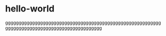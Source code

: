 # hello-world

gggggggggggggggggggggggggggggggggggggggggggggggggggggggggggggggggggggggggggggggggggggggggggggg
